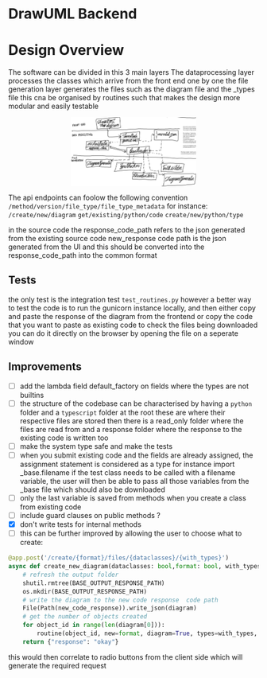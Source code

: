# DrawUML Backend

# Design Overview

The software can be divided in this 3 main layers
The dataprocessing layer processes the classes which arrive from the front end one by one
the file generation layer generates the files such as the diagram file and the _types file
this cna be organised by routines such that makes the design more modular and easily testable


<div style="display: flex; justify-content: center; align-items: center; width: 100%;">
  <img src="/software_architecture.jpg" alt="draw uml schema" srcset="" style="width: 50%;">
</div>

The api endpoints can foolow the following convention
``/method/version/file_type/file_type_metadata``
for instance:
``/create/new/diagram``
``get/existing/python/code``
``create/new/python/type``

in the source code the response_code_path refers to the json generated from the existing source code
new_response code path is the json generated from the UI and this should be converted into the
response_code_path into the common format  

## Tests
the only test is the integration test `test_routines.py` however a better way to test the code is to run the gunicorn instance locally, and then either copy and paste the response of the diagram from the frontend
or copy the code that you want to paste as existing code
to check the files being downloaded you can do it directly on the browser by opening the file on a seperate window

## Improvements

- [ ] add the lambda field default_factory on fields where the types are not builtins
- [ ] the structure of the codebase can be characterised by having a `python` folder and a `typescript` folder at the root
      these are where their respective files are stored
      then there is a read_only folder where the files are read from
      and a response folder where the response to the existing code is written too
- [ ] make the system type safe and make the tests
- [ ] when you submit existing code and the fields are already assigned, the assignment statement is considered as a type
for instance import _base.filename if the test class needs to be called with a filename variable, the user will then be able to pass all those variables from the _base file which should also be downloaded
- [ ] only the last variable is saved from methods when you create a class from existing code
- [ ] include guard clauses on public methods ?
- [x] don't write tests for internal methods
- [ ] this can be further improved by allowing the user to choose what to create:
```python
@app.post('/create/{format}/files/{dataclasses}/{with_types}')
async def create_new_diagram(dataclasses: bool,format: bool, with_types: bool, diagram=Body(...)):
    # refresh the output folder
    shutil.rmtree(BASE_OUTPUT_RESPONSE_PATH)
    os.mkdir(BASE_OUTPUT_RESPONSE_PATH)
    # write the diagram to the new code response  code path
    File(Path(new_code_response)).write_json(diagram)
    # get the number of objects created
    for object_id in range(len(diagram[0])):
        routine(object_id, new=format, diagram=True, types=with_types, code=True, test=True,dataclass=dataclasses)
    return {"response": "okay"}
```
this would then correlate to radio buttons from the client side which will generate the required request
